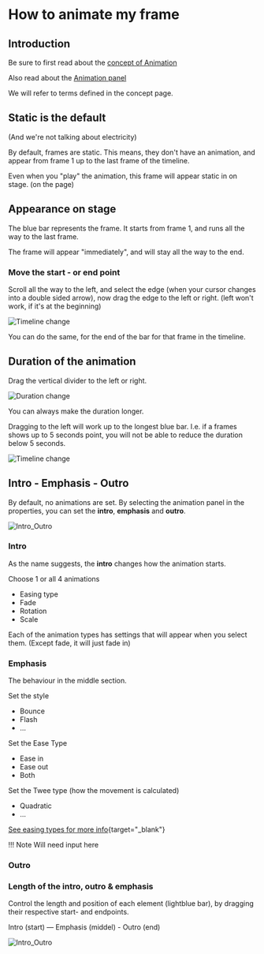 # How to animate my frame

## Introduction

Be sure to first read about the [concept of Animation](/GraFx_studio/concept/animation/)

Also read about the [Animation panel](/GraFx_studio/animation/)

We will refer to terms defined in the concept page.

## Static is the default

(And we're not talking about electricity)

By default, frames are static. This means, they don't have an animation, and appear from frame 1 up to the last frame of the timeline.

Even when you "play" the animation, this frame will appear static in on stage. (on the page)

## Appearance on stage

The blue bar represents the frame. It starts from frame 1, and runs all the way to the last frame.

The frame will appear "immediately", and will stay all the way to the end.

### Move the start - or end point

Scroll all the way to the left, and select the edge (when your cursor changes into a double sided arrow), now drag the edge to the left or right. (left won't work, if it's at the beginning)

![Timeline change](https://chilipublishdocs.imgix.net/GraFx_studio/how_to/timeline1.gif)

You can do the same, for the end of the bar for that frame in the timeline.

## Duration of the animation

Drag the vertical divider to the left or right.

![Duration change](https://chilipublishdocs.imgix.net/GraFx_studio/how_to/timeline_divider.png)

You can always make the duration longer.

Dragging to the left will work up to the longest blue bar. I.e. if a frames shows up to 5 seconds point, you will not be able to reduce the duration below 5 seconds.

![Timeline change](https://chilipublishdocs.imgix.net/GraFx_studio/how_to/timeline_reduce.gif)


## Intro - Emphasis - Outro

By default, no animations are set. By selecting the animation panel in the properties, you can set the **intro**, **emphasis** and **outro**.

![Intro_Outro](https://chilipublishdocs.imgix.net/GraFx_studio/how_to/intro_outro.gif)

### Intro

As the name suggests, the **intro** changes how the animation starts.

Choose 1 or all 4 animations

- Easing type
- Fade
- Rotation
- Scale

Each of the animation types has settings that will appear when you select them. (Except fade, it will just fade in)

### Emphasis

The behaviour in the middle section.

Set the style

- Bounce
- Flash
- ...

Set the Ease Type

- Ease in
- Ease out
- Both

Set the Twee type (how the movement is calculated)

- Quadratic
- ...

[See easing types for more info](https://easings.net/){target="_blank"}

!!! Note
	Will need input here

### Outro

### Length of the intro, outro & emphasis

Control the length and position of each element (lightblue bar), by dragging their respective start- and endpoints.

Intro (start) — Emphasis (middel) - Outro (end)

![Intro_Outro](https://chilipublishdocs.imgix.net/GraFx_studio/how_to/intro_outro_resize.gif)
